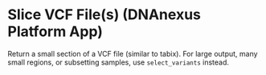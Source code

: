 <!-- dx-header -->
# Slice VCF File(s) (DNAnexus Platform App)

Return a small section of a VCF file (similar to tabix).  For large output, many small regions, or subsetting samples, use `select_variants` instead.

<!-- /dx-header -->
